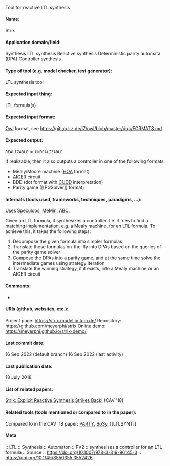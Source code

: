 Tool for reactive LTL synthesis

#### Name:
Strix

#### Application domain/field:
Synthesis
LTL synthesis
Reactive synthesis
Deterministic parity automata (DPA)
Controller synthesis

#### Type of tool (e.g. model checker, test generator):
LTL synthesis tool

#### Expected input thing:
LTL formula(s)

#### Expected input format:
[Owl](../Libraries/Owl.md) format, see https://gitlab.lrz.de/i7/owl/blob/master/doc/FORMATS.md

#### Expected output:
`REALIZABLE` or `UNREALIZABLE`.

If realizable, then it also outputs a controller in one of the following formats: 
- Mealy/Moore machine ([HOA](../../Formats/HOA.md) format)
- [AIGER](../../Formats/AIGER.md) circuit
- BDD (dot format with [CUDD](../Libraries/CUDD.md) interpretation)
- Parity game ([[PGSolver]] format)

#### Internals (tools used, frameworks, techniques, paradigms, ...):
Uses [Speculoos](../Speculoos.md), [MeMin](../MeMin.md), [ABC](../Frameworks/ABC.md).

Given an LTL formula, it synthesizes a controller. I.e. it tries to find a matching implementation, e.g. a Mealy machine, for an LTL formula.
To achieve this, it takes the following steps:
1. Decompose the given formula into simpler formulas
2. Translate these formulas on-the-fly into DPAs based on the queries of the parity game solver
3. Compose the DPAs into a parity game, and at the same time solve the intermediate games using strategy iteration
4. Translate the winning strategy, if it exists, into a Mealy machine or an AIGER circuit

#### Comments:
-

#### URIs (github, websites, etc.):
Project page: https://strix.model.in.tum.de/
Repository: https://github.com/meyerphi/strix
Online demo: https://meyerphi.github.io/strix-demo/

#### Last commit date:
16 Sep 2022 (default branch)
16 Sep 2022 (last activity)

#### Last publication date:
18 July 2018

#### List of related papers:
[Strix: Explicit Reactive Synthesis Strikes Back!](https://doi.org/10.1007/978-3-319-96145-3_31) (CAV '18)

#### Related tools (tools mentioned or compared to in the paper):
Compared to in the CAV '18 paper: [PARTY](PARTY.md), [BoSy](BoSy.md), [[LTLSYNT]]

#### Meta
:: LTL
:: Synthesis
:: Automaton
:: PV2 :: synthesises a controller for an LTL formula
:: Source :: https://doi.org/10.1007/978-3-319-96145-3 :: https://doi.org/10.1145/3550355.3552426

